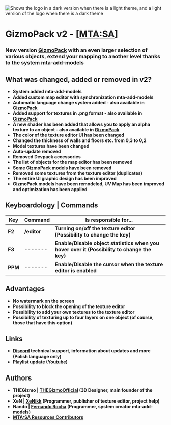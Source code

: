 <picture>
    <source media="(prefers-color-scheme: dark)" srcset="https://cdn.discordapp.com/attachments/740579816645984266/1099429497352241232/Logo_Original_White_Red_v2.png">
    <source media="(prefers-color-scheme: light)" srcset="https://cdn.discordapp.com/attachments/740579816645984266/1099431258863456306/Logo_Original_Black_Red_v2.png">
    <img alt="Shows the logo in a dark version when there is a light theme, and a light version of the logo when there is a dark theme" src="https://cdn.discordapp.com/attachments/740579816645984266/1099429497352241232/Logo_Original_White_Red_v2.png">
</picture>

# GizmoPack v2 - [[MTA:SA](https://multitheftauto.com/)]

### **New version [GizmoPack](https://github.com/THEGizmoOfficial/GizmoPack) with an even larger selection of various objects, extend your mapping to another level thanks to the system mta-add-models**

## What was changed, added or removed in v2?

* **System added mta-add-models**
* **Added custom map editor with synchronization mta-add-models**
* **Automatic language change system added - also available in [GizmoPack](https://github.com/THEGizmoOfficial/GizmoPack)**
* **Added support for textures in .png format - also available in [GizmoPack](https://github.com/THEGizmoOfficial/GizmoPack)**
* **A new shader has been added that allows you to apply an alpha texture to an object - also available in [GizmoPack](https://github.com/THEGizmoOfficial/GizmoPack)**
* **The color of the texture editor UI has been changed**
* **Changed the thickness of walls and floors etc. from 0,3 to 0,2**
* **Model textures have been changed**
* **Auto-update removed**
* **Removed Devpack accessories**
* **The list of objects for the map editor has been removed**
* **Some GizmoPack models have been removed**
* **Removed some textures from the texture editor (duplicates)**
* **The entire UI graphic design has been improved**
* **GizmoPack models have been remodeled, UV Map has been improved and optimization has been applied**

## Keyboardology | Commands

| Key     | Command     | Is responsible for...                                                                       |
|---------|-------------|---------------------------------------------------------------------------------------------|
| **F2**  | **/editor** | **Turning on/off the texture editor (Possibility to change the key)**                       |
| **F3**  | -------     | **Enable/Disable object statistics when you hover over it (Possibility to change the key)** |
| **PPM** | -------     | **Enable/Disable the cursor when the texture editor is enabled**                            |

## Advantages

* **No watermark on the screen**
* **Possibility to block the opening of the texture editor**
* **Possibility to add your own textures to the texture editor**
* **Possibility of texturing up to four layers on one object (of course, those that have this option)**

## Links

* **[Discord](https://discord.com/invite/QkpgG4UKCP) technical support, information about updates and more (Polish language only)**
* **[Playlist](https://www.youtube.com/watch?v=2-fFXPNA6yY&list=PL0n61-pLLdETxEQEqz3fyQ18xTReJ7Wra) update (Youtube)**

## Authors

* **THEGizmo | [THEGizmoOfficial](https://github.com/THEGizmoOfficial) (3D Designer, main founder of the project)**
* **XeN | [XeNikk](https://github.com/XeNikk) (Programmer, publisher of texture editor, project help)**
* **Nando | [Fernando Rocha](https://github.com/Fernando-A-Rocha) (Programmer, system creator mta-add-models)**
* **[MTA:SA Resources Contributors](https://github.com/multitheftauto/mtasa-resources)**